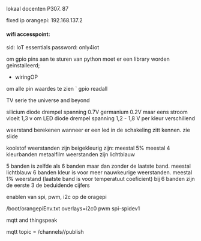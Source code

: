lokaal docenten P307. 87

fixed ip orangepi: 192.168.137.2

#### wifi accesspoint: 
sid: IoT essentials
password: only4iot


om gpio pins aan te sturen van python moet er een library worden geinstalleerd;
- wiringOP

om alle pin waardes te zien
` gpio readall


TV serie
the universe and beyond

silicium diode drempel spanning 0.7V
germanium 0.2V maar eens stroom vloeit 1,3 v om
LED diode drempel spanning 1,2 - 1,8 V per kleur verschillend


weerstand berekenen wanneer er een led in de schakeling zitt kennen. zie slide





koolstof weerstanden zijn beigekleurig zijn: meestal 5%  meestal 4 kleurbanden
metaalfilm weerstanden zijn lichtblauw


5 banden is zelfde als 6 banden maar dan zonder de laatste band. meestal lichtblauw
6 banden kleur is voor meer nauwkeurige weerstanden. meestal 1% weerstand (laatste band is voor temperatuut coeficient)
bij 6 banden zijn de eerste 3 de beduidende cijfers


enablen van spi, pwm, i2c op de oragepi

/boot/orangepiEnv.txt
overlays=i2c0 pwm spi-spidev1



mqtt and thingspeak

mqtt topic = /channels/<channel ID>/publish